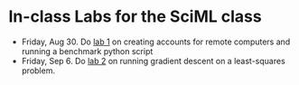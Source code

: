 # In-class Labs for the SciML class

- Friday, Aug 30. Do [lab 1](lab01.md) on creating accounts for remote computers and running a benchmark python script
- Friday, Sep 6. Do [lab 2](lab02.md) on running gradient descent on a least-squares problem.
